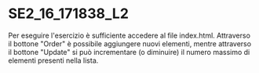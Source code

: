# SE2_16_171838_L2

Per eseguire l'esercizio è sufficiente accedere al file index.html.
Attraverso il bottone "Order" è possibile aggiungere nuovi elementi, mentre
attraverso il bottone "Update" si può incrementare (o diminuire) il numero
massimo di elementi presenti nella lista.
